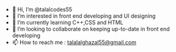 - 👋 Hi, I’m @talalcodes55
- 👀 I’m interested in front end developing and UI designing
- 🌱 I’m currently learning C++,CSS and HTML
- 💞️ I’m looking to collaborate on keeping up-to-date in front end developing
- 📫 How to reach me : talalalghazal55@gmail.com

<!---
talalcodes55/talalcodes55 is a ✨ special ✨ repository because its `README.md` (this file) appears on your GitHub profile.
You can click the Preview link to take a look at your changes.
--->
